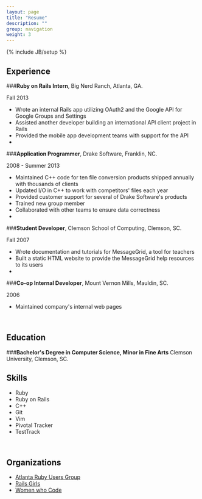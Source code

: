 ```yaml
---
layout: page
title: "Resume"
description: ""
group: navigation
weight: 3
---
```

{% include JB/setup %}


## Experience

###**Ruby on Rails Intern**, Big Nerd Ranch, Atlanta, GA.

Fall 2013

- Wrote an internal Rails app utilizing OAuth2 and the Google API for Google Groups and Settings
- Assisted another developer building an international API client project in Rails
- Provided the mobile app development teams with support for the API
-

###**Application Programmer**, Drake Software, Franklin, NC.

2008 - Summer 2013

- Maintained C++ code for  ten file conversion products shipped annually with thousands of clients
- Updated I/O in C++ to work with competitors' files each year
- Provided customer support for several of Drake Software's products
- Trained new group member
- Collaborated with other teams to ensure data correctness
-

###**Student Developer**, Clemson School of Computing, Clemson, SC.

Fall 2007

- Wrote documentation and tutorials for MessageGrid, a tool for teachers
- Built a static HTML website to provide the MessageGrid help resources to its users
-

###**Co-op Internal Developer**, Mount Vernon Mills, Mauldin, SC.

2006

- Maintained company's internal web pages
<br>

## Education

###**Bachelor's Degree in Computer Science, Minor in Fine Arts** Clemson University, Clemson, SC.
<br>

## Skills

- Ruby
- Ruby on Rails
- C++
- Git
- Vim
- Pivotal Tracker
- TestTrack
<br>

## Organizations

* [Atlanta Ruby Users Group](http://www.meetup.com/atlantaruby/)
* [Rails Girls](http://www.meetup.com/Rails-Girls-Atlanta/)
* [Women who Code](http://www.meetup.com/Women-Who-Code-Atlanta/)
